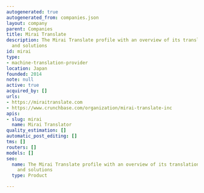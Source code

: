 ```yaml
---
autogenerated: true
autogenerated_from: companies.json
layout: company
parent: Companies
title: Mirai Translate
description: The Mirai Translate profile with an overview of its translation technologies
  and solutions
id: mirai
type:
- machine-translation-provider
location: Japan
founded: 2014
note: null
active: true
acquired_by: []
urls:
- https://miraitranslate.com
- https://www.crunchbase.com/organization/mirai-translate-inc
apis:
- slug: mirai
  name: Mirai Translator
quality_estimation: []
automatic_post_editing: []
tms: []
routers: []
models: []
seo:
  name: The Mirai Translate profile with an overview of its translation technologies
    and solutions
  type: Product

---
```


